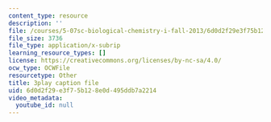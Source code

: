 ```yaml
---
content_type: resource
description: ''
file: /courses/5-07sc-biological-chemistry-i-fall-2013/6d0d2f29e3f75b128e0d495ddb7a2214_GrrEdi84cV4.vtt
file_size: 3736
file_type: application/x-subrip
learning_resource_types: []
license: https://creativecommons.org/licenses/by-nc-sa/4.0/
ocw_type: OCWFile
resourcetype: Other
title: 3play caption file
uid: 6d0d2f29-e3f7-5b12-8e0d-495ddb7a2214
video_metadata:
  youtube_id: null
---
```

